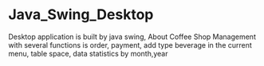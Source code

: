 # Java_Swing_Desktop
Desktop application is built by java swing, About Coffee Shop Management with several functions is order, payment, add type beverage in the current menu, table space, data statistics by month,year

